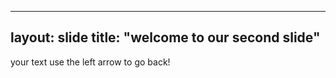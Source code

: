 --------
layout: slide
title: "welcome to our second slide"
---------
your text
use the left arrow to go back!
